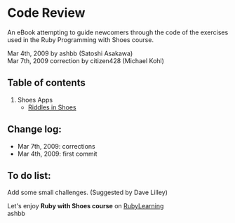 Code Review
===========
An eBook attempting to guide newcomers through the code of the exercises used in the Ruby Programming with Shoes course.

Mar 4th, 2009 by ashbb (Satoshi Asakawa) <br>
Mar 7th, 2009 correction by citizen428 (Michael Kohl)

Table of contents
-----------------
1. Shoes Apps
	- [Riddles in Shoes](http://github.com/ashbb/code_review/tree/master/md/00101_Riddles_in_Shoes.md)

Change log:
-----------
- Mar 7th, 2009: corrections
- Mar 4th, 2009: first commit

To do list:
-----------
Add some small challenges. (Suggested by Dave Lilley)

Let's enjoy **Ruby with Shoes course** on [RubyLearning](http://www.rubylearning.org/)<br>
ashbb

